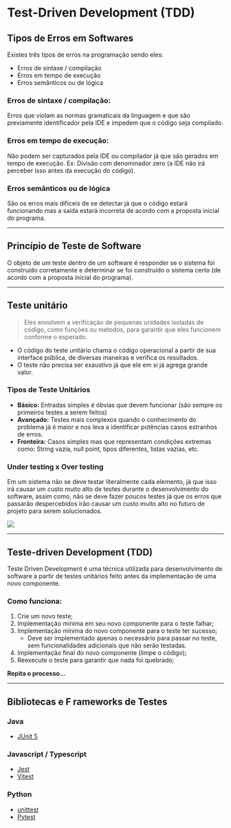 # Test-Driven Development (TDD)
## Tipos de Erros em Softwares
Existes três tipos de erros na programação sendo eles: 
- Erros de sintaxe / compilação
- Erros em tempo de execução
- Erros semânticos ou de lógica
### Erros de sintaxe / compilação:
Erros que violam as normas gramaticais da linguagem e que são previamente identificador pela IDE e impedem que o código seja compilado.
### Erros em tempo de execução:
Não podem ser capturados pela IDE ou compilador já que são gerados em tempo de execução.
Ex: Divisão com denominador zero (a IDE não irá perceber isso antes da execução do código).
### Erros semânticos ou de lógica
São os erros mais difíceis de se detectar já que o código estará funcionando mas a saída estará incorreta de acordo com a proposta inicial do programa.
- - -
## Princípio de Teste de Software
O objeto de um teste dentro de um software é responder se o sistema foi construído corretamente e determinar se foi construído o sistema certo (de acordo com a proposta inicial do programa).
- - -
## Teste unitário
> Eles envolvem a verificação de pequenas unidades isoladas de código, como funções ou métodos, para garantir que eles funcionem conforme o esperado.

- O código do teste unitário chama o código operacional a partir de sua interface pública, de diversas maneiras e verifica os resultados.
- O teste não precisa ser exaustivo já que ele em si já agrega grande valor.

### Tipos de Teste Unitários
- **Básico:** Entradas simples é óbvias que devem funcionar (são sempre os primeiros testes a serem feitos)
- **Avançado:** Testes mais complexos quando o conhecimento do problema já é maior e nos leva a identificar potências casos estranhos de erros.
- **Fronteira:** Casos simples mas que representam condições extremas como: String vazia, null point, tipos diferentes, listas vazias, etc.

### Under testing x Over testing
Em um sistema não se deve testar literalmente cada elemento, já que isso irá causar um custo muito alto de testes durante o desenvolvimento do software, assim como, não se deve fazer poucos testes já que os erros que passarão despercebidos irão causar um custo muito alto no futuro de projeto para serem solucionados.

![](./image1.png)
- - -
## Teste-driven Development (TDD)
Teste Driven Development é uma técnica utilizada para desenvolvimento de software a partir de testes unitários feito antes da implementação de uma novo componente. 
### Como funciona:
1. Crie um novo teste;
2. Implementação mínima em seu novo componente para o teste falhar;
3. Implementação mínima do novo componente para o teste ter sucesso;
   - Deve ser implementado apenas o necessário para passar no teste, sem funcionalidades adicionais que não serão testadas.
4. Implementação final do novo componente (limpe o código);
5. Reexecute o teste para garantir que nada foi quebrado;

**Repita o processo…**
- - -
## Bibliotecas e F	rameworks de Testes
### Java
- [JUnit 5](https://junit.org/junit5/docs/current/user-guide/)
### Javascript / Typescript
- [Jest](https://jestjs.io/docs/getting-started)
- [Vitest](https://vitest.dev/guide/)
### Python
- [unittest](https://docs.python.org/3/library/unittest.html)
- [Pytest](https://docs.pytest.org/en/7.1.x/getting-started.html)